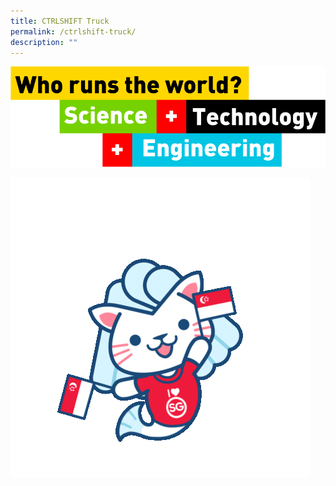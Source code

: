 ```yaml
---
title: CTRLSHIFT Truck
permalink: /ctrlshift-truck/
description: ""
---
```


![](/images/who%20runs%20the%20world.png)

![](/images/giphy.gif)

